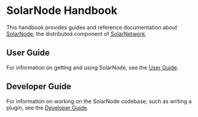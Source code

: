 # SolarNode Handbook

This handbook provides guides and reference documentation about [SolarNode](https://github.com/SolarNetwork/solarnetwork-node/), the
distributed component of [SolarNetwork](https://solarnetwork.github.io/).

## User Guide

For information on getting and using SolarNode, see the [User Guide](users/index.md).

## Developer Guide

For information on working on the SolarNode codebase, such as writing a plugin, see the
[Developer Guide](developers/index.md).
